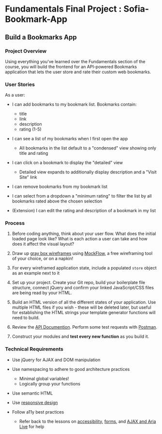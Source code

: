 # Fundamentals Final Project : Sofia-Bookmark-App
## Build a Bookmarks App

### Project Overview
Using everything you've learned over the Fundamentals section of the course, you will build the frontend for an API-powered Bookmarks application that lets the user store and rate their custom web bookmarks.

### User Stories

As a user:
* I can add bookmarks to my bookmark list. Bookmarks contain:
  * title
  * link
  * description
  * rating (1-5)

* I can see a list of my bookmarks when I first open the app
  * All bookmarks in the list default to a "condensed" view showing only title and rating

* I can click on a bookmark to display the "detailed" view
  * Detailed view expands to additionally display description and a "Visit Site" link

* I can remove bookmarks from my bookmark list

* I can select from a dropdown a "minimum rating" to filter the list by all bookmarks rated above the chosen selection

* (Extension) I can edit the rating and description of a bookmark in my list

### Process

1) Before coding anything, think about your user flow. What does the initial loaded page look like?  What is each action a user can take and how does it affect the visual layout?

2) Draw up [gray box wireframes](http://bradfrost.com/blog/post/html-wireframes/) using [MockFlow](http://mockflow.com), a free wireframing tool of your choice, or on a napkin!

3) For every wireframed application state, include a populated `store` object as an example next to it

4) Set up your project.  Create your Git repo, build your boilerplate file structure, connect jQuery and confirm your linked JavaScript/CSS files are being read by your HTML.

5) Build an HTML version of all the different states of your application. Use multiple HTML files if you wish - these will be deleted later, but useful for establishing the HTML strings your template generator functions will need to build.

6) Review the [API Documention](https://thinkful-list-api.herokuapp.com/endpoints/bookmarks). Perform some test requests with [Postman](https://chrome.google.com/webstore/detail/postman/fhbjgbiflinjbdggehcddcbncdddomop?hl=en). 

7) Construct your modules and **test every new function** as you build it.

### Technical Requirements

* Use jQuery for AJAX and DOM manipulation

* Use namespacing to adhere to good architecture practices
  * Minimal global variables!
  * Logically group your functions

* Use semantic HTML

* Use [responsive design](https://courses.thinkful.com/web-dev-001v1/lesson/1.6)

* Follow a11y best practices
  * Refer back to the lessons on [accessibility](https://courses.thinkful.com/web-dev-001v1/assignment/1.2.5), [forms](https://courses.thinkful.com/web-dev-001v1/assignment/1.5.1), and [AJAX and Aria Live](https://courses.thinkful.com/web-dev-002v1/assignment/1.2.3) for help